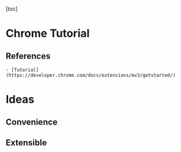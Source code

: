 [toc]

# Chrome Tutorial
## References
    - [Tutorial](https://developer.chrome.com/docs/extensions/mv3/getstarted/)
# Ideas
## Convenience
## Extensible